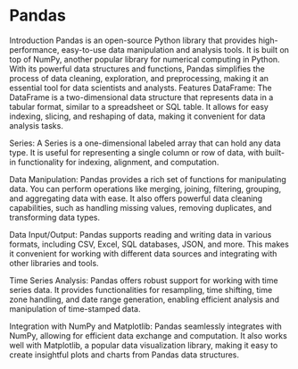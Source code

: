 # Pandas
Introduction
Pandas is an open-source Python library that provides high-performance, easy-to-use data manipulation and analysis tools. It is built on top of NumPy, another popular library for numerical computing in Python. With its powerful data structures and functions, Pandas simplifies the process of data cleaning, exploration, and preprocessing, making it an essential tool for data scientists and analysts.
Features
DataFrame: The DataFrame is a two-dimensional data structure that represents data in a tabular format, similar to a spreadsheet or SQL table. It allows for easy indexing, slicing, and reshaping of data, making it convenient for data analysis tasks.

Series: A Series is a one-dimensional labeled array that can hold any data type. It is useful for representing a single column or row of data, with built-in functionality for indexing, alignment, and computation.

Data Manipulation: Pandas provides a rich set of functions for manipulating data. You can perform operations like merging, joining, filtering, grouping, and aggregating data with ease. It also offers powerful data cleaning capabilities, such as handling missing values, removing duplicates, and transforming data types.

Data Input/Output: Pandas supports reading and writing data in various formats, including CSV, Excel, SQL databases, JSON, and more. This makes it convenient for working with different data sources and integrating with other libraries and tools.

Time Series Analysis: Pandas offers robust support for working with time series data. It provides functionalities for resampling, time shifting, time zone handling, and date range generation, enabling efficient analysis and manipulation of time-stamped data.

Integration with NumPy and Matplotlib: Pandas seamlessly integrates with NumPy, allowing for efficient data exchange and computation. It also works well with Matplotlib, a popular data visualization library, making it easy to create insightful plots and charts from Pandas data structures.
